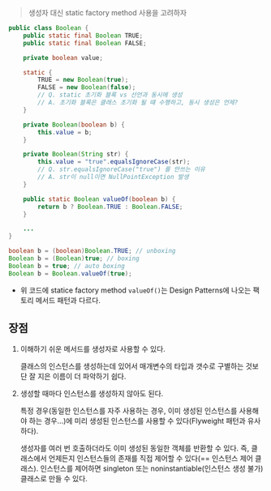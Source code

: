> 생성자 대신 static factory method 사용을 고려하자

```java
public class Boolean {
	public static final Boolean TRUE;
	public static final Boolean FALSE;

	private boolean value;

	static {
		TRUE = new Boolean(true);
		FALSE = new Boolean(false);
		// Q. static 초기화 블록 vs 선언과 동시에 생성
		// A. 초기화 블록은 클래스 초기화 될 떄 수행하고, 동시 생성은 언제?
	}

	private Boolean(boolean b) {
		this.value = b;
	}

	private Boolean(String str) {
		this.value = "true".equalsIgnoreCase(str);
		// Q. str.equalsIgnoreCase("true") 를 안쓰는 이유
		// A. str이 null이면 NullPointException 발생
	}

	public static Boolean valueOf(boolean b) {
		return b ? Boolean.TRUE : Boolean.FALSE;
	}

	...
}
```

```java
boolean b = (boolean)Boolean.TRUE; // unboxing
Boolean b = (Boolean)true; // boxing
Boolean b = true; // auto boxing
Boolean b = Boolean.valueOf(true);
```

- 위 코드에 statice factory method `valueOf()`는 Design Patterns에 나오는 팩토리 메서드 패턴과 다르다.

## 장점

1. 이해하기 쉬운 메서드를 생성자로 사용할 수 있다.

	클래스의 인스턴스를 생성하는데 있어서 매개변수의 타입과 갯수로 구별하는 것보단 잘 지은 이름이 더 파악하기 쉽다.

2. 생성할 때마다 인스턴스를 생성하지 않아도 된다.

	특정 경우(동일한 인스턴스를 자주 사용하는 경우, 이미 생성된 인스턴스를 사용해야 하는 경우...)에 미리 생성된 인스턴스를 사용할 수 있다(Flyweight 패턴과 유사하다).

	생성자를 여러 번 호출하더라도 이미 생성된 동일한 객체를 반환할 수 있다. 즉, 클래스에서 언제든지 인스턴스들의 존재를 직접 제어할 수 있다(== 인스턴스 제어 클래스). 인스턴스를 제어하면 singleton 또는 noninstantiable(인스턴스 생성 불가) 클래스로 만들 수 있다.
